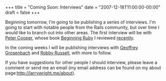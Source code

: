 +++
title = "Coming Soon: Interviews"
date = "2007-12-18T11:00:00-00:00"
draft = false
+++

Beginning tomorrow, I'm going to be publishing a series of interviews.
I'm going to start with notable people from the Rails community, but
over time I would like to branch out into other areas. The first
interview will be with [Peter Cooper](http://www.petercooper.co.uk),
whose book [Beginning
Ruby](http://www.amazon.com/gp/product/1590597664?ie=UTF8&tag=approachingno-20&linkCode=xm2&camp=1789&creativeASIN=1590597664)
I reviewed
[recently](http://approachingnormal.com/2007/11/27/book-review-beginning-ruby-from-novice-to-professional).

In the coming weeks I will be publishing interviews with [Geoffrey
Grosenbach](http://topfunky.com) and [Robby
Russell](http://robbyonrails.com), with more to follow.

If you have suggestions for other people I should interview, please
leave a comment or send me an email (my email address can be found on my
about page:http://larrywright.me/about).

